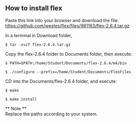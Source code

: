 ## How to install flex

Paste this link into your browser and download the file:<br />
https://github.com/westes/flex/files/981163/flex-2.6.4.tar.gz

In a terminal in Download folder, 

`$ tar -xvzf flex-2.6.4.tar.gz`

Copy the flex-2.6.4 folder to Documents folder, then execute:

`$ PATH=$PATH:/home/Student/Documents/flex-2.6.4/m4/bin`

`$ ./configure --prefix=/home/Student/Documents/FlexFiles`

CD into the Documents/flex-2.6.4 folder, and execute:

`$ make`

`$ make install`

** Note ** <br />
Replace the paths according to your system.